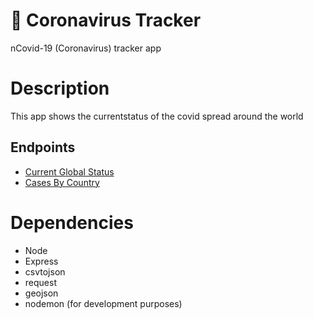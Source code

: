 # 🦠 Coronavirus Tracker
nCovid-19 (Coronavirus) tracker app

# Description
This app shows the currentstatus of the covid spread around the world

## Endpoints
 -  [Current Global Status](https://covid19trackershayant.herokuapp.com/api/currentstatus)
 -  [Cases By Country](https://covid19trackershayant.herokuapp.com/api/cases/suriname)
 

# Dependencies
 - Node 
 - Express
 - csvtojson
 - request
 - geojson
 - nodemon (for development purposes)
 
 
 
